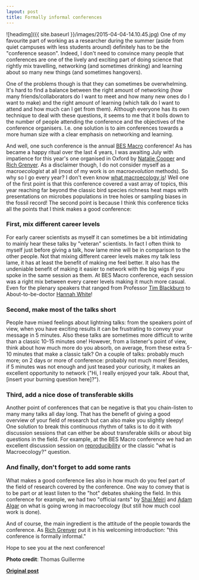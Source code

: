 ```yaml
---
layout: post
title: Formally informal conferences
---
```


![headimg]({{ site.baseurl }}/images/2015-04-04-14.10.45.jpg) <!-- Use one of the images -->
One of my favourite part of working as a researcher during the summer (aside from quiet campuses with less students around) definitely has to be the "conference season".
Indeed, I don't need to convince many people that conferences are one of the lively and exciting part of doing science that rightly mix travelling, networking (and sometimes drinking) and learning about so many new things (and sometimes hangovers).

One of the problems though is that they can sometimes be overwhelming.
It's hard to find a balance between the right amount of networking (how many friends/collaborators do I want to meet and how many new ones do I want to make) and the right amount of learning (which talk do I want to attend and how much can I get from them).
Although everyone has its own technique to deal with these questions, it seems to me that it boils down to the number of people attending the conference and the objectives of the conference organisers.
I.e. one solution is to aim conferences towards a more human size with a clear emphasis on networking and learning.

And well, one such conference is the annual [BES Macro](http://www.britishecologicalsociety.org/membership-community/special-interest-groups/macroecology/) conference!
As has became a happy ritual over the last 4 years, I was awaiting July with impatience for this year's one organised in Oxford by [Natalie Cooper](https://twitter.com/nhcooper123) and [Rich Grenyer](https://twitter.com/rich_).
As a disclaimer though, I do not consider myself as a macro*ecologist* at all (most of my work is on macro*evolution* methods).
So why so I go every year? I don't even know [what macroecology is](http://rsbl.royalsocietypublishing.org/content/8/6/904)!
Well one of the first point is that this conference covered a vast array of topics, this year reaching far beyond the classic bird species richness heat maps with presentations on microbes populations in tree holes or sampling biases in the fossil record!
The second point is because I think this conference ticks all the points that I think makes a good conference:

### First, mix different career levels
For early career scientists as myself it can sometimes be a bit intimidating to mainly hear these talks by "veteran" scientists.
In fact I often think to myself just before giving a talk, how lame mine will be in comparison to the other people.
Not that mixing different career levels makes my talk less lame, it has at least the benefit of making me feel better.
It also has the undeniable benefit of making it easier to network with the big wigs if you spoke in the same session as them.
At BES Macro conference, each session was a right mix between every career levels making it much more casual.
Even for the plenary speakers that ranged from Professor [Tim Blackburn](https://twitter.com/TimBlackburn66) to About-to-be-doctor [Hannah White](https://twitter.com/hannah_wht)!

### Second, make most of the talks short
People have mixed feelings about lightning talks: from the speakers point of view, when you have exciting results it can be frustrating to convey your message in 5 minutes.
Also these talks are sometimes more difficult to write than a classic 10-15 minutes one!
However, from a listener's point of view, think about how much more do you absorb, on average, from these extra 5-10 minutes that make a classic talk?
On a couple of talks: probably much more; on 2 days or more of conference: probably not much more!
Besides, if 5 minutes was not enough and just teased your curiosity, it makes an excellent opportunity to network ("Hi, I really enjoyed your talk. About that, [insert your burning question here]?").

### Third, add a nice dose of transferable skills
Another point of conferences that can be negative is that you chain-listen to many many talks all day long.
That has the benefit of giving a good overview of your field of research but can also make you slightly sleepy!
One solution to break this continuous rhythm of talks is to do it with discussion sessions that can either be about transferable skills or about big questions in the field.
For example, at the BES Macro conference we had an excellent discussion session on [reproducibility]() <!-- add Leila's post here? -->
or the classic "what is Macroecology?" question.

### And finally, don't forget to add some rants
What makes a good conference lies also in how much do you feel part of the field of research covered by the conference.
One way to convey that is to be part or at least listen to the "hot" debates shaking the field.
In this conference for example, we had two "official rants" by [Shai Meiri](http://shaimeirilab.weebly.com/) and [Adam Algar](https://twitter.com/acalgar) on what is going wrong in macroecology (but still how much cool work is done).

And of course, the main ingredient is the attitude of the people towards the conference.
As [Rich Grenyer](https://twitter.com/rich_) put it in his welcoming introduction: "this conference is formally informal."

Hope to see you at the next conference!

**Photo credit**: Thomas Guillerme

**[Original post]()**
